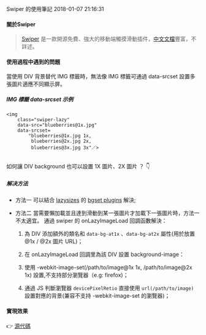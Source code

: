 Swiper 的使用筆記
2018-01-07 21:16:31

#### 關於Swiper
>  [Swiper](https://github.com/nolimits4web/Swiper) 是一款開源免費、強大的移動端觸摸滑動插件，[中文文檔](http://www.swiper.com.cn/)豐富，不詳述。

  
#### 使用過程中遇到的問題
當使用 DIV 背景替代 IMG 標籤時，無法像 IMG 標籤可通過 data-srcset 設置多張圖片適應不同顯示屏。
  
##### IMG 標籤 data-srcset 示例
    <img
        class="swiper-lazy"
        data-src="blueberries@1x.jpg"
        data-srcset=
            "blueberries@1x.jpg 1x,
             blueberries@2x.jpg 2x,
             blueberries@3x.jpg 3x"／>
  
<br>
如何讓 DIV background 也可以設置 1X 圖片、2X 圖片 ？
👇

##### 解决方法
  
- 方法一
可以結合 [lazysizes](https://github.com/aFarkas/lazysizes) 的 [bgset plugins](https://github.com/aFarkas/lazysizes/tree/gh-pages/plugins/bgset) 解決;
  
- 方法二
當需要懶加載並且達到滑動到某一張圖片才加載下一張圖片時，方法一不太適宜。
通過 swiper 的 onLazyImageLoad 回調函數解決：

  1. 為 DIV 添加額外的類名和 `data-bg-at1x` 、`data-bg-at2x` 屬性(用於放置 @1x / @2x 圖片 URL)；

  2. 在 onLazyImageLoad 回調里為該 DIV 設置 background-image：<br>
    1. 使用 -webkit-image-set(/path/to/image@1x 1x, /path/to/image@2x 1x) 設置,不支持部分瀏覽器（e.g: firefox)；<br>
    2. 通過 JS 判斷瀏覽器 `devicePixelRetio` 直接使用 `url(/path/to/image)` 設置對應的背景(兼容不支持 -webkit-image-set 的瀏覽器)；
  
#### 實現效果
👉 [源代碼](assets/scripts/notes-of-using-swiper.js)

<!--EXAMPLE CODE BEGIN -->
<div class="example">
    <!-- Swiper -->
    <div class="exampler__swiper swiper-container">
        <div class="swiper-wrapper">
            <!-- Lazy image with srscet-->
            <div class="swiper-slide">
                <div
                        class="swiper-lazy swiper-lazy--retina-bg"
                        data-bg-at1x="assets/images/coffee@1x.jpg"
                        data-bg-at2x="assets/images/coffee@2x.jpg"
                >
                    <div class="swiper-lazy-preloader"></div>
                </div>
            </div>
            <!-- Element with lazy background image -->
            <div class="swiper-slide">
                <div
                        class="swiper-lazy swiper-lazy--retina-bg"
                        data-bg-at1x="assets/images/pet@1x.jpg"
                        data-bg-at2x="assets/images/pet@2x.jpg"
                >
                    <div class="swiper-lazy-preloader"></div>
                </div>
            </div>
        </div>
        <!-- Add Pagination -->
        <div class="swiper-pagination"></div>
    </div>
</div>
<script src="assets/scripts/jquery.min.js"></script>
<script src="assets/scripts/swiper.jquery.js"></script>
<link rel="stylesheet" href="assets/styles/notes-of-using-swiper.css">
<link href="assets/styles/swiper.min.css" rel="stylesheet">
<script type="text/javascript" src="assets/scripts/notes-of-using-swiper.js">
</script>
<script>
console.log('當前瀏覽器', getDevicePixelRatio());
initSwiper(); 
</script>

<br>
<br>
